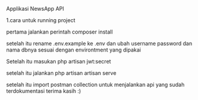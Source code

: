 Applikasi NewsApp API

1.cara untuk running project

pertama jalankan perintah composer install

setelah itu rename .env.example ke .env dan ubah username password dan nama dbnya sesuai dengan environtment yang dipakai

Setelah itu masukan php artisan jwt:secret

setelah itu jalankan php artisan artisan serve

setelah itu import postman collection untuk menjalankan api yang sudah terdokumentasi terima kasih :)
